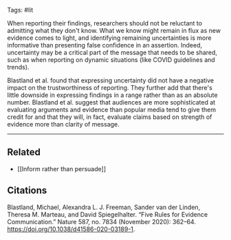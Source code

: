 Tags: #lit 

When reporting their findings, researchers should not be reluctant to admitting what they don't know. What we know might remain in flux as new evidence comes to light, and identifying remaining uncertainties is more informative than presenting false confidence in an assertion. Indeed, uncertainty may be a critical part of the message that needs to be shared, such as when reporting on dynamic situations (like COVID guidelines and trends).

Blastland et al. found that expressing uncertainty did not have a negative impact on the trustworthiness of reporting. They further add that there's little downside in expressing findings in a range rather than as an absolute number. Blastland et al. suggest that audiences are more sophisticated at evaluating arguments and evidence than popular media tend to give them credit for and that they will, in fact, evaluate claims based on strength of evidence more than clarity of message. 


---
## Related
- [[Inform rather than persuade]]

## Citations
Blastland, Michael, Alexandra L. J. Freeman, Sander van der Linden, Theresa M. Marteau, and David Spiegelhalter. “Five Rules for Evidence Communication.” Nature 587, no. 7834 (November 2020): 362–64. https://doi.org/10.1038/d41586-020-03189-1.
